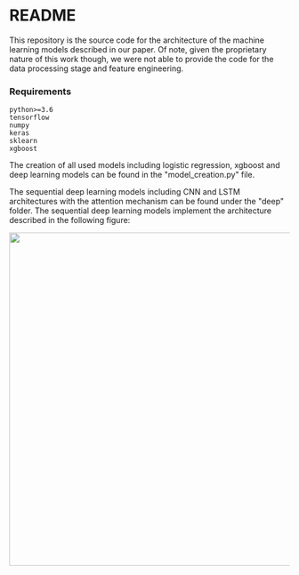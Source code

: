 # README #

This repository is the source code for the architecture of 
the machine learning models described in our paper.
Of note, given the proprietary nature of this work though, 
we were not able to provide the code for the data processing stage and feature engineering.


### Requirements
    python>=3.6
    tensorflow
    numpy
    keras
    sklearn
    xgboost
  

The creation of all used models including logistic regression, xgboost and deep learning models can be found in the "model_creation.py" file.

The sequential deep learning models including CNN and LSTM architectures with the attention mechanism can 
be found under the "deep" folder. The sequential deep learning models implement the architecture described in the following figure:

<img src="https://i.ibb.co/qN2QqRj/image-3.png" width="600">



